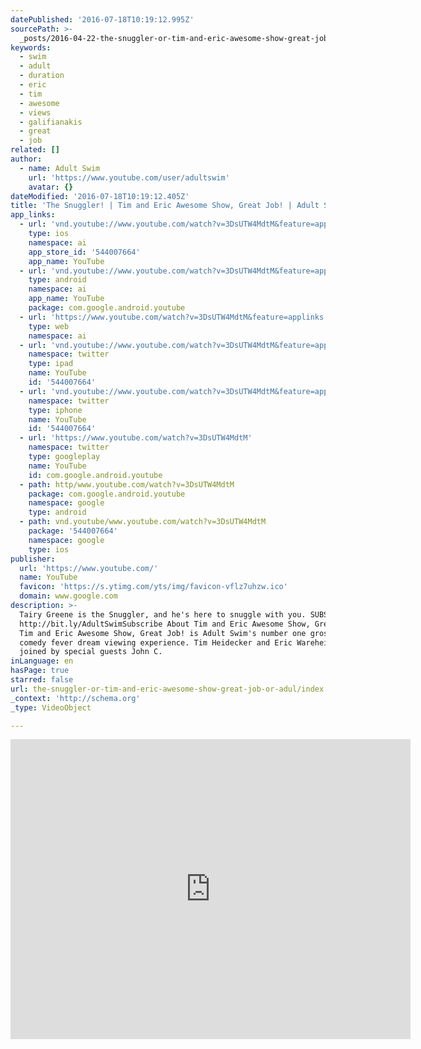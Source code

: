 ```yaml
---
datePublished: '2016-07-18T10:19:12.995Z'
sourcePath: >-
  _posts/2016-04-22-the-snuggler-or-tim-and-eric-awesome-show-great-job-or-adul.md
keywords:
  - swim
  - adult
  - duration
  - eric
  - tim
  - awesome
  - views
  - galifianakis
  - great
  - job
related: []
author:
  - name: Adult Swim
    url: 'https://www.youtube.com/user/adultswim'
    avatar: {}
dateModified: '2016-07-18T10:19:12.405Z'
title: 'The Snuggler! | Tim and Eric Awesome Show, Great Job! | Adult Swim'
app_links:
  - url: 'vnd.youtube://www.youtube.com/watch?v=3DsUTW4MdtM&feature=applinks'
    type: ios
    namespace: ai
    app_store_id: '544007664'
    app_name: YouTube
  - url: 'vnd.youtube://www.youtube.com/watch?v=3DsUTW4MdtM&feature=applinks'
    type: android
    namespace: ai
    app_name: YouTube
    package: com.google.android.youtube
  - url: 'https://www.youtube.com/watch?v=3DsUTW4MdtM&feature=applinks'
    type: web
    namespace: ai
  - url: 'vnd.youtube://www.youtube.com/watch?v=3DsUTW4MdtM&feature=applinks'
    namespace: twitter
    type: ipad
    name: YouTube
    id: '544007664'
  - url: 'vnd.youtube://www.youtube.com/watch?v=3DsUTW4MdtM&feature=applinks'
    namespace: twitter
    type: iphone
    name: YouTube
    id: '544007664'
  - url: 'https://www.youtube.com/watch?v=3DsUTW4MdtM'
    namespace: twitter
    type: googleplay
    name: YouTube
    id: com.google.android.youtube
  - path: http/www.youtube.com/watch?v=3DsUTW4MdtM
    package: com.google.android.youtube
    namespace: google
    type: android
  - path: vnd.youtube/www.youtube.com/watch?v=3DsUTW4MdtM
    package: '544007664'
    namespace: google
    type: ios
publisher:
  url: 'https://www.youtube.com/'
  name: YouTube
  favicon: 'https://s.ytimg.com/yts/img/favicon-vflz7uhzw.ico'
  domain: www.google.com
description: >-
  Tairy Greene is the Snuggler, and he's here to snuggle with you. SUBSCRIBE:
  http://bit.ly/AdultSwimSubscribe About Tim and Eric Awesome Show, Great Job!:
  Tim and Eric Awesome Show, Great Job! is Adult Swim's number one gross-out
  comedy fever dream viewing experience. Tim Heidecker and Eric Wareheim are
  joined by special guests John C.
inLanguage: en
hasPage: true
starred: false
url: the-snuggler-or-tim-and-eric-awesome-show-great-job-or-adul/index.html
_context: 'http://schema.org'
_type: VideoObject

---
```

<iframe src="https://cdn.embedly.com/widgets/media.html?src=https%3A%2F%2Fwww.youtube.com%2Fembed%2F3DsUTW4MdtM%3Ffeature%3Doembed&amp;url=https%3A%2F%2Fwww.youtube.com%2Fwatch%3Fv%3D3DsUTW4MdtM&amp;image=https%3A%2F%2Fi.ytimg.com%2Fvi%2F3DsUTW4MdtM%2Fhqdefault.jpg&amp;key=b7d04c9b404c499eba89ee7072e1c4f7&amp;type=text%2Fhtml&amp;schema=youtube" width="640" height="480" scrolling="no" frameborder="0" allowfullscreen="" style=""></iframe>